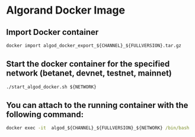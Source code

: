 # Algorand Docker Image 


## Import Docker container  

```cmd
docker import algod_docker_export_${CHANNEL}_${FULLVERSION}.tar.gz 
```


## Start the docker container for the specified network (betanet, devnet, testnet, mainnet)

```cmd
./start_algod_docker.sh ${NETWORK} 
```

## You can attach to the running container with the following command:

```cmd
docker exec -it  algod_${CHANNEL}_${FULLVERSION}_${NETWORK} /bin/bash
```